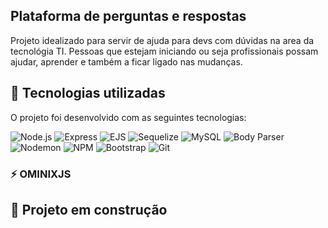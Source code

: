 ## Plataforma de perguntas e respostas

Projeto idealizado para servir de ajuda para devs com dúvidas na area da tecnológia TI. Pessoas que estejam iniciando ou seja profissionais possam ajudar, aprender e também a ficar ligado nas mudanças.

## 🧩 Tecnologias utilizadas

O projeto foi desenvolvido com as seguintes tecnologias:

![Node.js](https://img.shields.io/badge/Node.js-43853D?style=for-the-badge&logo=node.js&logoColor=white)
![Express](https://img.shields.io/badge/Express.js-404D59?style=for-the-badge)
![EJS](https://img.shields.io/badge/EJS-8A2BE2?style=for-the-badge)
![Sequelize](https://img.shields.io/badge/Sequelize-52B0E7?style=for-the-badge&logo=sequelize&logoColor=white)
![MySQL](https://img.shields.io/badge/MySQL-4479A1?style=for-the-badge&logo=mysql&logoColor=white)
![Body Parser](https://img.shields.io/badge/Body--Parser-FF6C37?style=for-the-badge)
![Nodemon](https://img.shields.io/badge/Nodemon-76D04B?style=for-the-badge&logo=nodemon&logoColor=white)
![NPM](https://img.shields.io/badge/NPM-CB3837?style=for-the-badge&logo=npm&logoColor=white)
![Bootstrap](https://img.shields.io/badge/Bootstrap-7952B3?style=for-the-badge&logo=bootstrap&logoColor=white)
![Git](https://img.shields.io/badge/Git-F05032?style=for-the-badge&logo=git&logoColor=white)

### ⚡ OMINIXJS

## 🚧 Projeto em construção
